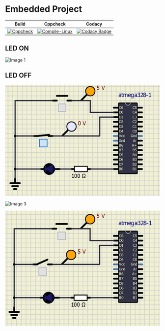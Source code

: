 # Embedded Project
|Build|Cppcheck|Codacy
|:--:|:--:|:--:|
|[![Cppcheck](https://github.com/Raghavendra-Handral/embedded-project/actions/workflows/code.yml/badge.svg)](https://github.com/Raghavendra-Handral/embedded-project/actions/workflows/code.yml)|[![Compile-Linux](https://github.com/Raghavendra-Handral/embedded-project/actions/workflows/compile.yml/badge.svg)](https://github.com/Raghavendra-Handral/embedded-project/actions/workflows/compile.yml)|[![Codacy Badge](https://app.codacy.com/project/badge/Grade/598cf12391c346af8f4daefe7502fd15)](https://www.codacy.com/gh/Raghavendra-Handral/embedded-project/dashboard?utm_source=github.com&amp;utm_medium=referral&amp;utm_content=Raghavendra-Handral/embedded-project&amp;utm_campaign=Badge_Grade)

## LED ON
![Image 1](https://github.com/Raghavendra-Handral/embedded-project/blob/83c4a069eb0fbac2901e340a4321b80783f9664f/documentation/led_on.JPG)

## LED OFF
![Image 2](https://github.com/Raghavendra-Handral/embedded-project/blob/83c4a069eb0fbac2901e340a4321b80783f9664f/documentation/led_off_1.JPG)

![Image 3](https://github.com/Raghavendra-Handral/embedded-project/blob/83c4a069eb0fbac2901e340a4321b80783f9664f/documentation/led_off_2.JPG)

![Image 4](https://github.com/Raghavendra-Handral/embedded-project/blob/83c4a069eb0fbac2901e340a4321b80783f9664f/documentation/led_off_3.JPG)
